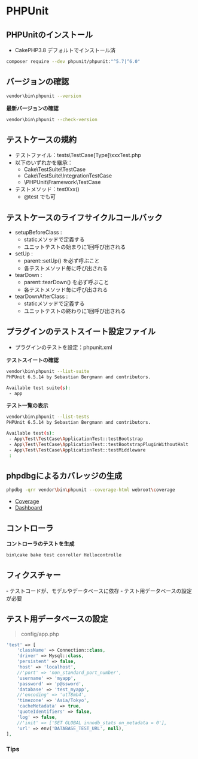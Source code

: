 # PHPUnit

## PHPUnitのインストール

- CakePHP3.8 デフォルトでインストール済

```sh
composer require --dev phpunit/phpunit:"^5.7|^6.0"
```

## バージョンの確認

```sh
vendor\bin\phpunit --version
```

**最新バージョンの確認**

```sh
vendor\bin\phpunit --check-version
```

## テストケースの規約

- テストファイル：tests\TestCase\[Type]\xxxTest.php
- 以下のいずれかを継承：
  - Cake\TestSuite\TestCase
  - Cake\TestSuite\IntegrationTestCase
  - \PHPUnit\Framework\TestCase
- テストメソッド：testXxx()
  - @test でも可

## テストケースのライフサイクルコールバック

- setupBeforeClass :
  - staticメソッドで定義する
  - ユニットテストの始まりに1回呼び出される
- setUp : 
  - parent::setUp() を必ず呼ぶこと
  - 各テストメソッド毎に呼び出される
- tearDown :
  - parent::tearDown() を必ず呼ぶこと
  - 各テストメソッド毎に呼び出される
- tearDownAfterClass :
  - staticメソッドで定義する
  - ユニットテストの終わりに1回呼び出される

## プラグインのテストスイート設定ファイル

- プラグインのテストを設定：phpunit.xml

**テストスイートの確認**

```sh
vendor\bin\phpunit --list-suite     
PHPUnit 6.5.14 by Sebastian Bergmann and contributors.

Available test suite(s):
 - app
```

**テスト一覧の表示**

```sh
vendor\bin\phpunit --list-tests
PHPUnit 6.5.14 by Sebastian Bergmann and contributors.

Available test(s):
 - App\Test\TestCase\ApplicationTest::testBootstrap
 - App\Test\TestCase\ApplicationTest::testBootstrapPluginWithoutHalt
 - App\Test\TestCase\ApplicationTest::testMiddleware
 :
```

## phpdbgによるカバレッジの生成

```sh
phpdbg -qrr vendor\bin\phpunit --coverage-html webroot\coverage
```

- [Coverage](assets\img\phpdbg_coverage.jpg)
- [Dashboard](assets\img\phpdbg_dashboard.jpg)

## コントローラ

**コントローラのテストを生成**

```sh
bin\cake bake test conroller Hellocontrolle
```

## フィクスチャー

‐ テストコードが、モデルやデータベースに依存
‐ テスト用データベースの設定が必要

## テスト用データベースの設定

> config/app.php

```php
'test' => [
    'className' => Connection::class,
    'driver' => Mysql::class,
    'persistent' => false,
    'host' => 'localhost',
    //'port' => 'non_standard_port_number',
    'username' => 'myapp',
    'password' => 'p@ssword',
    'database' => 'test_myapp',
    //'encoding' => 'utf8mb4',
    'timezone' => 'Asia/Tokyo',
    'cacheMetadata' => true,
    'quoteIdentifiers' => false,
    'log' => false,
    //'init' => ['SET GLOBAL innodb_stats_on_metadata = 0'],
    'url' => env('DATABASE_TEST_URL', null),
],
```

### Tips
